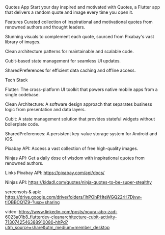 Quotes App
Start your day inspired and motivated with Quotes, a Flutter app that delivers a random quote and image every time you open it.

Features
Curated collection of inspirational and motivational quotes from renowned authors and thought leaders.

Stunning visuals to complement each quote, sourced from Pixabay's vast library of images.

Clean architecture patterns for maintainable and scalable code.

Cubit-based state management for seamless UI updates.

SharedPreferences for efficient data caching and offline access.

Tech Stack

Flutter: The cross-platform UI toolkit that powers native mobile apps from a single codebase.

Clean Architecture: A software design approach that separates business logic from presentation and data layers.

Cubit: A state management solution that provides stateful widgets without boilerplate code.

SharedPreferences: A persistent key-value storage system for Android and iOS.

Pixabay API: Access a vast collection of free high-quality images.

Ninjas API: Get a daily dose of wisdom with inspirational quotes from renowned authors.

Links
Pixabay API: https://pixabay.com/api/docs/

Ninjas API: https://kidadl.com/quotes/ninja-quotes-to-be-super-stealthy

screensots & apk: https://drive.google.com/drive/folders/1hPOhPHteWGQ22rH7Djvw-tIOBBCQ1Z9-?usp=sharing

video: https://www.linkedin.com/posts/noura-abo-zad-6023a01b8_flutterdev-cleanarchitecture-cubit-activity-7130742546388910080-hhPd?utm_source=share&utm_medium=member_desktop 
